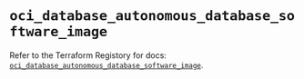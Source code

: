 # `oci_database_autonomous_database_software_image`

Refer to the Terraform Registory for docs: [`oci_database_autonomous_database_software_image`](https://registry.terraform.io/providers/oracle/oci/6.18.0/docs/resources/database_autonomous_database_software_image).
